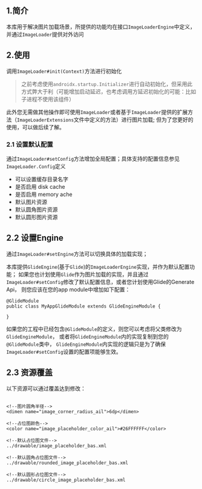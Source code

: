 

## 1.简介
本库用于解决图片加载场景，所提供的功能均在接口`ImageLoaderEngine`中定义，并通过`ImageLoader`提供对外访问


## 2.使用

调用`ImageLoader#init(Context)`方法进行初始化
>之前考虑使用`androidx.startup.Initializer`进行自动初始化，但采用此方式弊大于利（可能增加启动延迟，也考虑调用方延迟初始化的可能：比如子进程不使用该组件）


此外您无需做其他操作即可使用`ImageLoader`或者基于`ImageLoader`提供的扩展方法（`ImageLoaderExtensions`文件中定义的方法）进行图片加载;
但为了您更好的使用，可以做后续了解。

### 2.1 设置默认配置
通过`ImageLoader#setConfig`方法增加全局配置；具体支持的配置信息参见`ImageLoader.Config`定义
- 可以设置缓存目录名字
- 是否启用 disk cache
- 是否启用 memory ache
- 默认图片资源
- 默认圆角图片资源
- 默认圆形图片资源

## 2.2 设置Engine
通过`ImageLoader#setEngine`方法可以切换具体的加载实现；

本库提供`GlideEngine`(基于`Glide`)的`ImageLoaderEngine`实现，并作为默认配置功能；
如果您也计划使用`Glide`作为图片加载的实现，并且通过`ImageLoader#setConfig`修改了默认配置信息，或者您计划使用Glide的Generate Api，
则您应该在您的app module中增加如下配置：
```
@GlideModule
public class MyAppGlideModule extends GlideEngineModule {

}

```
如果您的工程中已经包含`@GlideModule`的定义，则您可以考虑将父类修改为`GlideEngineModule`，
或者将`GlideEngineModule`内的实现复制到您的`@GlideModule`类中，
`GlideEngineModule`内实现的逻辑只是为了确保`ImageLoader#setConfig`设置的配置项能够生效。


## 2.3 资源覆盖
以下资源可以通过覆盖达到修改：

```

<!--图片圆角半径-->
<dimen name="image_corner_radius_ail">6dp</dimen>

<!--占位图颜色-->
<color name="image_placeholder_color_ail">#26FFFFFF</color>

<!--默认占位图文件-->
../drawable/image_placeholder_bas.xml

<!--默认圆角占位图文件-->
../drawable/rounded_image_placeholder_bas.xml

<!--默认圆形占位图文件-->
../drawable/circle_image_placeholder_bas.xml
```
